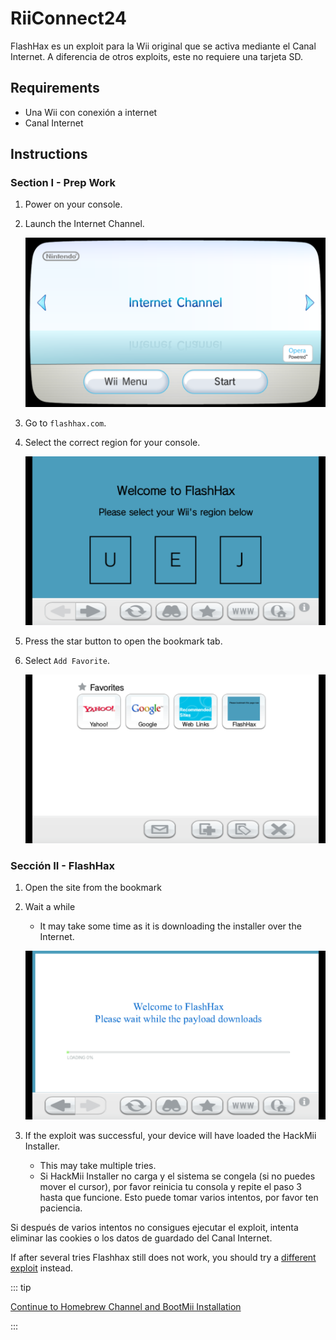 # RiiConnect24

FlashHax es un exploit para la Wii original que se activa mediante el Canal Internet. A diferencia de otros exploits, este no requiere una tarjeta SD.

## Requirements

- Una Wii con conexión a internet
- Canal Internet

## Instructions

### Section I - Prep Work

1. Power on your console.

2. Launch the Internet Channel.

    ![](/images/exploits/flashhax/internet-channel-start.png)

3. Go to `flashhax.com`.

4. Select the correct region for your console.

    ![](/images/exploits/flashhax/select-region.png)

5. Press the star button to open the bookmark tab.

6. Select `Add Favorite`.

    ![](/images/exploits/flashhax/bookmark-page.png)

### Sección II - FlashHax

1. Open the site from the bookmark

2. Wait a while

    - It may take some time as it is downloading the installer over the Internet.

    ![](/images/exploits/flashhax/wait-for-download.png)

3. If the exploit was successful, your device will have loaded the HackMii Installer.
    - This may take multiple tries.
    - Si HackMii Installer no carga y el sistema se congela (si no puedes mover el cursor), por favor reinicia tu consola y repite el paso 3 hasta que funcione. Esto puede tomar varios intentos, por favor ten paciencia.

Si después de varios intentos no consigues ejecutar el exploit, intenta eliminar las cookies o los datos de guardado del Canal Internet.

If after several tries Flashhax still does not work, you should try a [different exploit](get-started) instead.

::: tip

[Continue to Homebrew Channel and BootMii Installation](hbc)

:::
